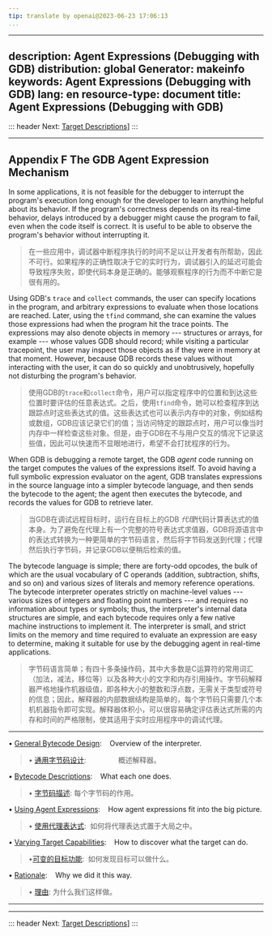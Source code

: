 ```yaml
---
tip: translate by openai@2023-06-23 17:06:13
...
```

---
description: Agent Expressions (Debugging with GDB)
distribution: global
Generator: makeinfo
keywords: Agent Expressions (Debugging with GDB)
lang: en
resource-type: document
title: Agent Expressions (Debugging with GDB)
---
::: header
Next: [Target Descriptions](Target-Descriptions.html#Target-Descriptions)]
:::

---

## Appendix F The GDB Agent Expression Mechanism


In some applications, it is not feasible for the debugger to interrupt the program's execution long enough for the developer to learn anything helpful about its behavior. If the program's correctness depends on its real-time behavior, delays introduced by a debugger might cause the program to fail, even when the code itself is correct. It is useful to be able to observe the program's behavior without interrupting it.

> 在一些应用中，调试器中断程序执行的时间不足以让开发者有所帮助，因此不可行。如果程序的正确性取决于它的实时行为，调试器引入的延迟可能会导致程序失败，即使代码本身是正确的。能够观察程序的行为而不中断它是很有用的。


Using GDB's `trace` and `collect` commands, the user can specify locations in the program, and arbitrary expressions to evaluate when those locations are reached. Later, using the `tfind` command, she can examine the values those expressions had when the program hit the trace points. The expressions may also denote objects in memory --- structures or arrays, for example --- whose values GDB should record; while visiting a particular tracepoint, the user may inspect those objects as if they were in memory at that moment. However, because GDB records these values without interacting with the user, it can do so quickly and unobtrusively, hopefully not disturbing the program's behavior.

> 使用GDB的`trace`和`collect`命令，用户可以指定程序中的位置和到达这些位置时要评估的任意表达式。之后，使用`tfind`命令，她可以检查程序到达跟踪点时这些表达式的值。这些表达式也可以表示内存中的对象，例如结构或数组，GDB应该记录它们的值；当访问特定的跟踪点时，用户可以像当时内存中一样检查这些对象。但是，由于GDB在不与用户交互的情况下记录这些值，因此可以快速而不显眼地进行，希望不会打扰程序的行为。


When GDB is debugging a remote target, the GDB *agent* code running on the target computes the values of the expressions itself. To avoid having a full symbolic expression evaluator on the agent, GDB translates expressions in the source language into a simpler bytecode language, and then sends the bytecode to the agent; the agent then executes the bytecode, and records the values for GDB to retrieve later.

> 当GDB在调试远程目标时，运行在目标上的GDB *代理*代码计算表达式的值本身。为了避免在代理上有一个完整的符号表达式求值器，GDB将源语言中的表达式转换为一种更简单的字节码语言，然后将字节码发送到代理；代理然后执行字节码，并记录GDB以便稍后检索的值。


The bytecode language is simple; there are forty-odd opcodes, the bulk of which are the usual vocabulary of C operands (addition, subtraction, shifts, and so on) and various sizes of literals and memory reference operations. The bytecode interpreter operates strictly on machine-level values --- various sizes of integers and floating point numbers --- and requires no information about types or symbols; thus, the interpreter's internal data structures are simple, and each bytecode requires only a few native machine instructions to implement it. The interpreter is small, and strict limits on the memory and time required to evaluate an expression are easy to determine, making it suitable for use by the debugging agent in real-time applications.

> 字节码语言简单；有四十多条操作码，其中大多数是C运算符的常用词汇（加法，减法，移位等）以及各种大小的文字和内存引用操作。字节码解释器严格地操作机器级值，即各种大小的整数和浮点数，无需关于类型或符号的信息；因此，解释器的内部数据结构是简单的，每个字节码只需要几个本机机器指令即可实现。解释器体积小，可以很容易确定评估表达式所需的内存和时间的严格限制，使其适用于实时应用程序中的调试代理。

---


• [General Bytecode Design](General-Bytecode-Design.html#General-Bytecode-Design):                    Overview of the interpreter.

> • [通用字节码设计](General-Bytecode-Design.html#General-Bytecode-Design):                概述解释器。

• [Bytecode Descriptions](Bytecode-Descriptions.html#Bytecode-Descriptions):                          What each one does.

> • [字节码描述](Bytecode-Descriptions.html#Bytecode-Descriptions): 每个字节码的作用。

• [Using Agent Expressions](Using-Agent-Expressions.html#Using-Agent-Expressions):                    How agent expressions fit into the big picture.

> • [使用代理表达式](Using-Agent-Expressions.html#Using-Agent-Expressions):  如何将代理表达式置于大局之中。

• [Varying Target Capabilities](Varying-Target-Capabilities.html#Varying-Target-Capabilities):        How to discover what the target can do.

> •[可变的目标功能](Varying-Target-Capabilities.html#Varying-Target-Capabilities):  如何发现目标可以做什么。

• [Rationale](Rationale.html#Rationale):                                                              Why we did it this way.

> • [理由](Rationale.html#Rationale):  为什么我们这样做。

---

---

::: header
Next: [Target Descriptions](Target-Descriptions.html#Target-Descriptions)]
:::
